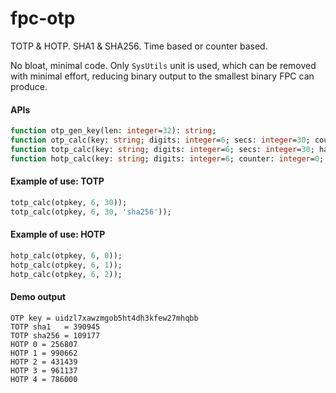 # fpc-otp

TOTP & HOTP. SHA1 & SHA256. Time based or counter based.

No bloat, minimal code. Only `SysUtils` unit is used, which can be removed with minimal effort, reducing binary output to the smallest binary FPC can produce.

#### APIs

```pas
function otp_gen_key(len: integer=32): string;
function otp_calc(key: string; digits: integer=6; secs: integer=30; counter: integer=-1; hash: string='sha1'): string;
function totp_calc(key: string; digits: integer=6; secs: integer=30; hash: string='sha1'): string;
function hotp_calc(key: string; digits: integer=6; counter: integer=0; hash: string='sha1'): string; 
```

#### Example of use: TOTP

```pas
totp_calc(otpkey, 6, 30));
totp_calc(otpkey, 6, 30, 'sha256'));
```

#### Example of use: HOTP

```pas
hotp_calc(otpkey, 6, 0));
hotp_calc(otpkey, 6, 1));
hotp_calc(otpkey, 6, 2));
```
#### Demo output

```
OTP key = uidzl7xawzmgob5ht4dh3kfew27mhqbb
TOTP sha1   = 390945
TOTP sha256 = 109177
HOTP 0 = 256807
HOTP 1 = 990662
HOTP 2 = 431439
HOTP 3 = 961137
HOTP 4 = 786000
```
